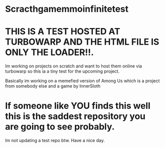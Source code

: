 # Scracthgamemmoinfinitetest

# THIS IS A TEST HOSTED AT TURBOWARP AND THE HTML FILE IS ONLY THE LOADER!!.

Im working on projects on scratch and want to host them online via turbowarp so this ia a tiny test for the upcoming project.

Basically im working on a memefied version of Among Us which is a project from somebody else and a game by InnerSloth
# If someone like YOU finds this well this is the saddest repository you are going to see probably.

Im not updating a test repo btw.
Have a nice day.
